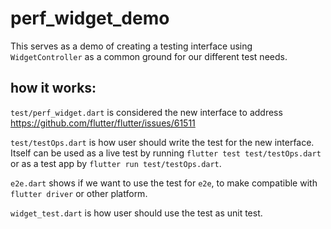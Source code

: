 # perf_widget_demo

This serves as a demo of creating a testing interface using `WidgetController`
as a common ground for our different test needs.

## how it works:

`test/perf_widget.dart` is considered the new interface to address
https://github.com/flutter/flutter/issues/61511

`test/testOps.dart` is how user should write the test for the new interface.
Itself can be used as a live test by running `flutter test test/testOps.dart`
or as a test app by `flutter run test/testOps.dart`.

`e2e.dart` shows if we want to use the test for `e2e`, to make compatible with
`flutter driver` or other platform.

`widget_test.dart` is how user should use the test as unit test.
